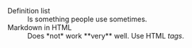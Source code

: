 <dl>
	<dt>Definition list</dt>
	<dd>Is something people use sometimes.</dd>
	<dt>Markdown in HTML</dt>
	<dd>Does *not* work **very** well. Use HTML <em>tags</em>.</dd>
</dl>
